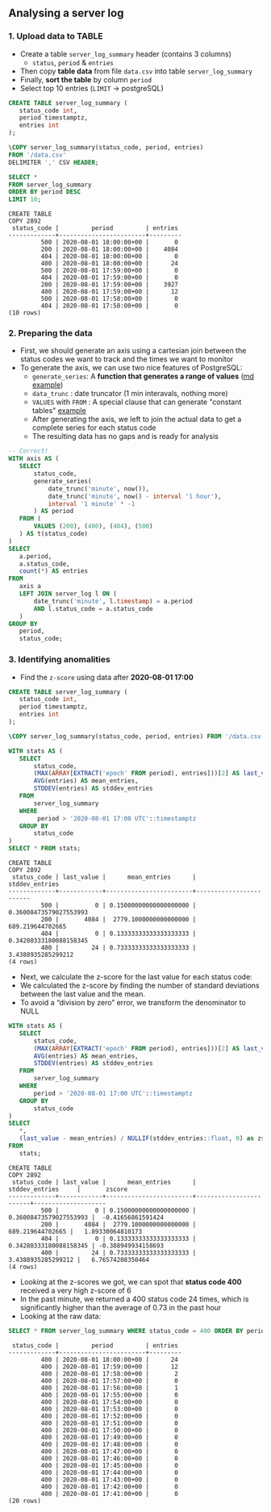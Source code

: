 ## Analysing a server log

### 1. Upload data to TABLE

- Create a table <code>server_log_summary</code> header (contains 3 columns)
   - `status`, `period` & `entries`
- Then copy **table data** from file <code>data.csv</code> into table `server_log_summary`
- Finally, **sort the table** by column <code>period</code> 
- Select top 10 entries (`LIMIT` -> postgreSQL)

```sql
CREATE TABLE server_log_summary (
   status_code int,
   period timestamptz,
   entries int
);

\COPY server_log_summary(status_code, period, entries) 
FROM '/data.csv' 
DELIMITER ',' CSV HEADER;

SELECT * 
FROM server_log_summary 
ORDER BY period DESC 
LIMIT 10;
```

```
CREATE TABLE
COPY 2892
 status_code |         period         | entries 
-------------+------------------------+---------
         500 | 2020-08-01 18:00:00+00 |       0
         200 | 2020-08-01 18:00:00+00 |    4084
         404 | 2020-08-01 18:00:00+00 |       0
         400 | 2020-08-01 18:00:00+00 |      24
         500 | 2020-08-01 17:59:00+00 |       0
         404 | 2020-08-01 17:59:00+00 |       0
         200 | 2020-08-01 17:59:00+00 |    3927
         400 | 2020-08-01 17:59:00+00 |      12
         500 | 2020-08-01 17:58:00+00 |       0
         404 | 2020-08-01 17:58:00+00 |       0
(10 rows)
```

### 2. Preparing the data

- First, we should generate an axis using a cartesian join between the status codes we want to track and the times we want to monitor
- To generate the axis, we can use two nice features of PostgreSQL:
   - `generate_series`: A **function that generates a range of values** ([md example](https://github.com/shtrausslearning/PostgreSQL-tutorials/blob/main/generate_series.md))
   - `data_trunc` : date truncator (1 min interavals, nothing more)
   - `VALUES` with `FROM` : A special clause that can generate "constant tables" [example](https://github.com/shtrausslearning/PostgreSQL-tutorials/blob/main/from%20values.md)
   - After generating the axis, we left to join the actual data to get a complete series for each status code
   - The resulting data has no gaps and is ready for analysis

```sql
-- Correct!
WITH axis AS (
   SELECT
       status_code,
       generate_series(
           date_trunc('minute', now()),
           date_trunc('minute', now() - interval '1 hour'),
           interval '1 minute' * -1
       ) AS period
   FROM (
       VALUES (200), (400), (404), (500)
   ) AS t(status_code)
)
SELECT
   a.period,
   a.status_code,
   count(*) AS entries
FROM
   axis a
   LEFT JOIN server_log l ON (
       date_trunc('minute', l.timestamp) = a.period
       AND l.status_code = a.status_code
   )
GROUP BY
   period,
   status_code;
```

### 3. Identifying anomalities

- Find the <code>z-score</code> using data after **2020-08-01 17:00**

```sql
CREATE TABLE server_log_summary (
   status_code int,
   period timestamptz,
   entries int
);

\COPY server_log_summary(status_code, period, entries) FROM '/data.csv' DELIMITER ',' CSV HEADER;

WITH stats AS (
   SELECT
       status_code,
       (MAX(ARRAY[EXTRACT('epoch' FROM period), entries]))[2] AS last_value,
       AVG(entries) AS mean_entries,
       STDDEV(entries) AS stddev_entries
   FROM
       server_log_summary
   WHERE
        period > '2020-08-01 17:00 UTC'::timestamptz
   GROUP BY
       status_code
)
SELECT * FROM stats;
```

```
CREATE TABLE
COPY 2892
 status_code | last_value |      mean_entries      |     stddev_entries     
-------------+------------+------------------------+------------------------
         500 |          0 | 0.15000000000000000000 | 0.36008473579027553993
         200 |       4084 |  2779.1000000000000000 |       689.219644702665
         404 |          0 | 0.13333333333333333333 | 0.34280333180088158345
         400 |         24 | 0.73333333333333333333 |     3.4388935285299212
(4 rows)
```

- Next, we calculate the z-score for the last value for each status code:
- We calculated the z-score by finding the number of standard deviations between the last value and the mean. 
- To avoid a “division by zero” error, we transform the denominator to NULL

```sql
WITH stats AS (
   SELECT
       status_code,
       (MAX(ARRAY[EXTRACT('epoch' FROM period), entries]))[2] AS last_value,
       AVG(entries) AS mean_entries,
       STDDEV(entries) AS stddev_entries
   FROM
       server_log_summary
   WHERE
       period > '2020-08-01 17:00 UTC'::timestamptz
   GROUP BY
       status_code
)   
SELECT
   *,
   (last_value - mean_entries) / NULLIF(stddev_entries::float, 0) as zscore
FROM
   stats;
```

```
CREATE TABLE
COPY 2892
 status_code | last_value |      mean_entries      |     stddev_entries     |       zscore       
-------------+------------+------------------------+------------------------+--------------------
         500 |          0 | 0.15000000000000000000 | 0.36008473579027553993 |  -0.41656861591424
         200 |       4084 |  2779.1000000000000000 |       689.219644702665 |   1.89330064810173
         404 |          0 | 0.13333333333333333333 | 0.34280333180088158345 | -0.388949934158693
         400 |         24 | 0.73333333333333333333 |     3.4388935285299212 |   6.76574208350464
(4 rows)
```

- Looking at the z-scores we got, we can spot that **status code 400** received a very high z-score of 6 
- In the past minute, we returned a 400 status code 24 times, which is significantly higher than the average of 0.73 in the past hour
- Looking at the raw data:


```sql
SELECT * FROM server_log_summary WHERE status_code = 400 ORDER BY period DESC LIMIT 20;
```

```
 status_code |         period         | entries 
-------------+------------------------+---------
         400 | 2020-08-01 18:00:00+00 |      24
         400 | 2020-08-01 17:59:00+00 |      12
         400 | 2020-08-01 17:58:00+00 |       2
         400 | 2020-08-01 17:57:00+00 |       0
         400 | 2020-08-01 17:56:00+00 |       1
         400 | 2020-08-01 17:55:00+00 |       0
         400 | 2020-08-01 17:54:00+00 |       0
         400 | 2020-08-01 17:53:00+00 |       0
         400 | 2020-08-01 17:52:00+00 |       0
         400 | 2020-08-01 17:51:00+00 |       0
         400 | 2020-08-01 17:50:00+00 |       0
         400 | 2020-08-01 17:49:00+00 |       0
         400 | 2020-08-01 17:48:00+00 |       0
         400 | 2020-08-01 17:47:00+00 |       0
         400 | 2020-08-01 17:46:00+00 |       0
         400 | 2020-08-01 17:45:00+00 |       0
         400 | 2020-08-01 17:44:00+00 |       0
         400 | 2020-08-01 17:43:00+00 |       0
         400 | 2020-08-01 17:42:00+00 |       0
         400 | 2020-08-01 17:41:00+00 |       0
(20 rows)
```
